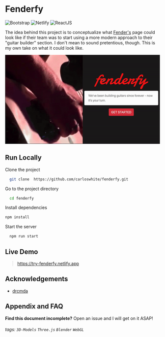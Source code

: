 
# Fenderfy

![Bootstrap](https://img.shields.io/badge/Bootstrap-563D7C?style=for-the-badge&logo=bootstrap&logoColor=white)
![Netlify](https://img.shields.io/badge/Netlify-00C7B7?style=for-the-badge&logo=netlify&logoColor=white)
![ReactJS](https://img.shields.io/badge/React-20232A?style=for-the-badge&logo=react&logoColor=61DAFB)


The idea behind this project is to conceptualize what [Fender's](https://shop.fender.com/en-US/mod-shop.html) page could look like if their team was to start using a more modern approach to their "guitar builder" section. I don't mean to sound pretentious, though. This is my own take on what it could look like.

![ Alt text](fenderfy-gif.gif)

## Run Locally

Clone the project

```bash
  git clone  https://github.com/carloswhite/fenderfy.git
```

Go to the project directory

```bash
  cd fenderfy
```

Install dependencies

```bash
npm install 
```

Start the server

```bash
  npm run start
```
 

 ## Live Demo
>  https://try-fenderfy.netlify.app


## Acknowledgements

 - [drcmda](https://github.com/drcmda)

## Appendix and FAQ

**Find this document incomplete?** Open an issue and I will get on it ASAP!

###### tags: `3D-Models` `Three.js` `Blender` `WebGL`

  
